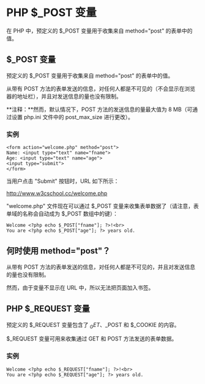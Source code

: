 
# PHP $_POST 变量

在 PHP 中，预定义的 $_POST 变量用于收集来自 method="post" 的表单中的值。

## $_POST 变量

预定义的 $_POST 变量用于收集来自 method="post" 的表单中的值。

从带有 POST 方法的表单发送的信息，对任何人都是不可见的（不会显示在浏览器的地址栏），并且对发送信息的量也没有限制。

**注释：**然而，默认情况下，POST 方法的发送信息的量最大值为 8 MB（可通过设置 php.ini 文件中的 post_max_size 进行更改）。

### 实例

```
<form action="welcome.php" method="post">  
Name: <input type="text" name="fname">  
Age: <input type="text" name="age">  
<input type="submit">  
</form>
```

当用户点击 "Submit" 按钮时，URL 如下所示：

http://www.w3cschool.cc/welcome.php

"welcome.php" 文件现在可以通过 $_POST 变量来收集表单数据了（请注意，表单域的名称会自动成为 $_POST 数组中的键）：

```
Welcome <?php echo $_POST["fname"]; ?>!<br>  
You are <?php echo $_POST["age"]; ?> years old.  
```

## 何时使用 method="post"？

从带有 POST 方法的表单发送的信息，对任何人都是不可见的，并且对发送信息的量也没有限制。

然而，由于变量不显示在 URL 中，所以无法把页面加入书签。

## PHP $_REQUEST 变量

预定义的 $_REQUEST 变量包含了 $_GET、$_POST 和 $_COOKIE 的内容。

$_REQUEST 变量可用来收集通过 GET 和 POST 方法发送的表单数据。

### 实例

```
Welcome <?php echo $_REQUEST["fname"]; ?>!<br>  
You are <?php echo $_REQUEST["age"]; ?> years old.
```


